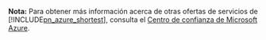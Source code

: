 **Nota:** Para obtener más información acerca de otras ofertas de servicios de [!INCLUDE[pn_azure_shortest](pn-azure-shortest.md)], consulta el [Centro de confianza de Microsoft Azure](https://azure.microsoft.com/support/trust-center/).